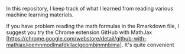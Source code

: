 In this repository, I keep track of what I learned from reading various machine learning materials. 

If you have problem reading the math formulas in the Rmarkdown file, I suggest you try the Chrome extension GitHub with MathJax [https://chrome.google.com/webstore/detail/github-with-mathjax/ioemnmodlmafdkllaclgeombjnmnbima]. It's quite convenient
